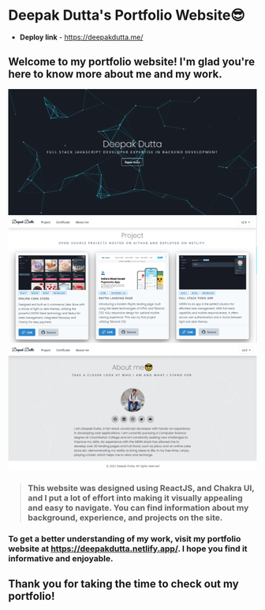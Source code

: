 # Deepak Dutta's Portfolio Website😎

- **Deploy link** - https://deepakdutta.me/

## Welcome to my portfolio website! I'm glad you're here to know more about me and my work.

![overview](https://github.com/deepakduttaOfficial/asstes/blob/master/portfolioV2/previewImages/preview_image1.png?raw=true)
![overview](https://github.com/deepakduttaOfficial/asstes/blob/master/portfolioV2/previewImages/preview_image2.png?raw=true)
![overview](https://github.com/deepakduttaOfficial/asstes/blob/master/portfolioV2/previewImages/preview_image3.png?raw=true)

> ### This website was designed using ReactJS, and Chakra UI, and I put a lot of effort into making it visually appealing and easy to navigate. You can find information about my background, experience, and projects on the site.

### To get a better understanding of my work, visit my portfolio website at https://deepakdutta.netlify.app/. I hope you find it informative and enjoyable.

## **Thank you for taking the time to check out my portfolio!**

